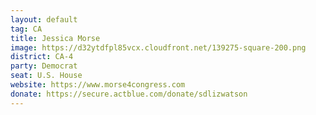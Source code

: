 ```yaml
---
layout: default
tag: CA
title: Jessica Morse
image: https://d32ytdfpl85vcx.cloudfront.net/139275-square-200.png
district: CA-4
party: Democrat
seat: U.S. House 
website: https://www.morse4congress.com
donate: https://secure.actblue.com/donate/sdlizwatson
---
```

